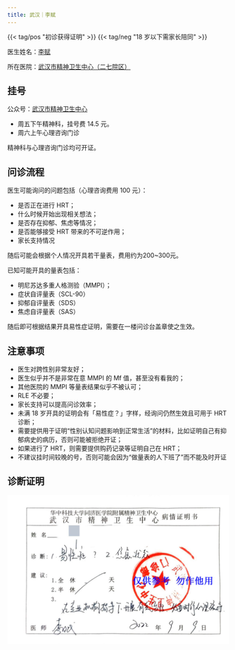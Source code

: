 ```yaml
---
title: 武汉｜李赋
---
```


{{< tag/pos "初诊获得证明" >}} {{< tag/neg "18 岁以下需家长陪同" >}}

医生姓名：[李赋](http://www.chinapsy.com/index.php/index-view-aid-1116.html)

所在医院：[武汉市精神卫生中心（二七院区）](https://amap.com/place/B0FFF49IMU)

## 挂号

公众号：[武汉市精神卫生中心](weixin://wuhanjingweizhongxin)

- 周五下午精神科，挂号费 14.5 元。
- 周六上午心理咨询门诊

精神科与心理咨询门诊均可开证。

## 问诊流程

医生可能询问的问题包括（心理咨询费用 100 元）：

- 是否正在进行 HRT；
- 什么时候开始出现相关想法；
- 是否存在抑郁、焦虑等情况；
- 是否能够接受 HRT 带来的不可逆作用；
- 家长支持情况

随后可能会根据个人情况开具若干量表，费用约为200~300元。

已知可能开具的量表包括：

- 明尼苏达多重人格测验（MMPI）；
- 症状自评量表（SCL-90）
- 抑郁自评量表（SDS）
- 焦虑自评量表（SAS）

随后即可根据结果开具易性症证明，需要在一楼问诊台盖章使之生效。

## 注意事项

- 医生对跨性别非常友好；
- 医生似乎并不是非常在意 MMPI 的 Mf 值，甚至没有看我的；
- 其他医院的 MMPI 等量表结果似乎不被认可；
- RLE 不必要；
- 家长支持可以提高问诊效率；
- 未满 18 岁开具的证明会有「易性症？」字样，经询问仍然生效且可用于 HRT 诊断；
- 需要提供用于证明“性别认知问题影响到正常生活”的材料，比如证明自己有抑郁病史的病历，否则可能被拒绝开证；
- 如果进行了 HRT，则需要提供购药记录等证明自己在 HRT；
- 不建议挂时间较晚的号，否则可能会因为“做量表的人下班了”而不能及时开证

## 诊断证明

![证明](proof.jpg)
